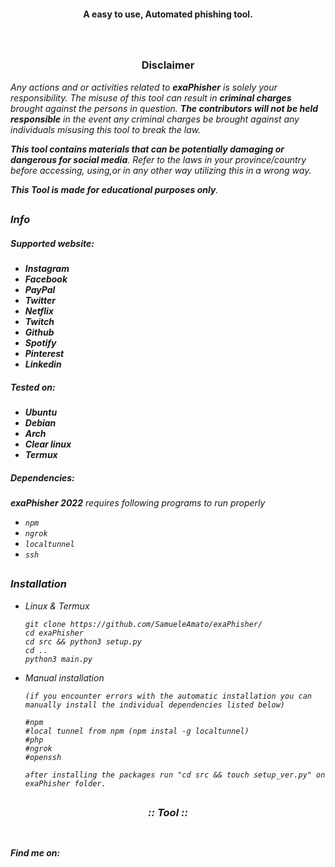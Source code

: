<p align="center">
  <img src="https://i.ibb.co/jMSmyRr/exaphisher.png" alt=""/>
</p>

<p align="center">
  <b>A easy to use, Automated phishing tool.</b> <br><br>
  <img src="https://img.shields.io/badge/Version-0.2.2-green" alt=""/>
  <img src="https://img.shields.io/badge/Written in-python-blue" alt=""/>
  <img src="https://img.shields.io/badge/Author-SamueleAmato-937DC2" alt=""/>

</p>

##

<h3><p align="center">Disclaimer</p></h3>
 
</p>

</div>


<i>Any actions and or activities related to <b>exaPhisher</b> is solely your responsibility. The misuse of this tool can result in <b>criminal charges</b> brought against the persons in question. <b>The contributors will not be held responsible</b> in the event any criminal charges be brought against any individuals misusing this tool to break the law.

<b>This tool contains materials that can be potentially damaging or dangerous for social media</b>. Refer to the laws in your province/country before accessing, using,or in any other way utilizing this in a wrong way.

<b>This Tool is made for educational purposes only</b>.

##

### Info
##### Supported website:
- **Instagram**
- **Facebook**
- **PayPal**
- **Twitter**
- **Netflix**
- **Twitch**
- **Github**
- **Spotify**
- **Pinterest**
- **Linkedin**









##### Tested on:
- **Ubuntu**
- **Debian**
- **Arch**
- **Clear linux**
- **Termux**
##### Dependencies:

<b>exaPhisher 2022</b> requires following programs to run properly 
- `npm`
- `ngrok`
- `localtunnel`
- `ssh`


 ## 
  
 ### Installation

- Linux & Termux
  ```
  git clone https://github.com/SamueleAmato/exaPhisher/
  cd exaPhisher
  cd src && python3 setup.py
  cd ..
  python3 main.py
  ```

- Manual installation<br>
  ```
  (if you encounter errors with the automatic installation you can manually install the individual dependencies listed below)
  
  #npm 
  #local tunnel from npm (npm instal -g localtunnel)
  #php
  #ngrok
  #openssh
  
  after installing the packages run "cd src && touch setup_ver.py" on exaPhisher folder.
  
  ``` 

##

<h3 align="center"><i>:: Tool ::</i></h3>
<p align="center">
</p>
<p align="center">
  <img src="https://i.ibb.co/6nGtwj8/prova.png" alt=""/>
</p>
 
  
##

#### Find me on:

<p>
  <img src="https://camo.githubusercontent.com/1bd9c02d067702f4cc56bc23d0432260cf89cf46ecae6c48e0dbc656ae7fc483/68747470733a2f2f696d672e736869656c64732e696f2f62616467652f4769746875622d626c75653f7374796c653d666f722d7468652d6261646765266c6f676f3d676974687562" alt=""/>

</p>

